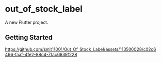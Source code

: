 # out_of_stock_label

A new Flutter project.

## Getting Started


https://github.com/smit11001/Out_Of_Stock_Label/assets/113500028/c02c6496-faaf-4fe2-88c4-71ac6939f228


